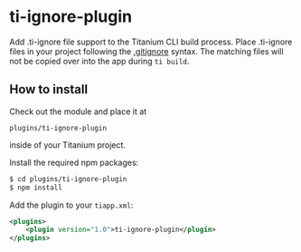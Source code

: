 # ti-ignore-plugin

Add .ti-ignore file support to the Titanium CLI build process. Place .ti-ignore
files in your project following the [.gitignore](http://git-scm.com/docs/gitignore) syntax. The matching files will not be copied over into the app
during `ti build`.

## How to install

Check out the module and place it at

```
plugins/ti-ignore-plugin
```

inside of your Titanium project.

Install the required npm packages:

```bash
$ cd plugins/ti-ignore-plugin
$ npm install
```

Add the plugin to your `tiapp.xml`:

```xml
<plugins>
    <plugin version="1.0">ti-ignore-plugin</plugin>
</plugins>
```
